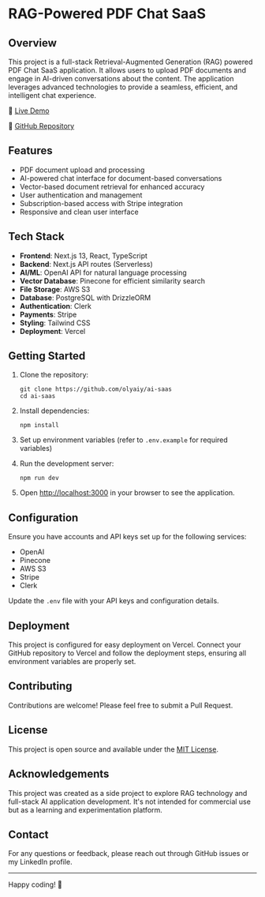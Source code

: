 # RAG-Powered PDF Chat SaaS

## Overview

This project is a full-stack Retrieval-Augmented Generation (RAG) powered PDF Chat SaaS application. It allows users to upload PDF documents and engage in AI-driven conversations about the content. The application leverages advanced technologies to provide a seamless, efficient, and intelligent chat experience.

🔗 [Live Demo](https://lnkd.in/g2iVxQK2)

📂 [GitHub Repository](https://github.com/olyaiy/ai-saas)

## Features

- PDF document upload and processing
- AI-powered chat interface for document-based conversations
- Vector-based document retrieval for enhanced accuracy
- User authentication and management
- Subscription-based access with Stripe integration
- Responsive and clean user interface

## Tech Stack

- **Frontend**: Next.js 13, React, TypeScript
- **Backend**: Next.js API routes (Serverless)
- **AI/ML**: OpenAI API for natural language processing
- **Vector Database**: Pinecone for efficient similarity search
- **File Storage**: AWS S3
- **Database**: PostgreSQL with DrizzleORM
- **Authentication**: Clerk
- **Payments**: Stripe
- **Styling**: Tailwind CSS
- **Deployment**: Vercel

## Getting Started

1. Clone the repository:
   ```
   git clone https://github.com/olyaiy/ai-saas
   cd ai-saas
   ```

2. Install dependencies:
   ```
   npm install
   ```

3. Set up environment variables (refer to `.env.example` for required variables)

4. Run the development server:
   ```
   npm run dev
   ```

5. Open [http://localhost:3000](http://localhost:3000) in your browser to see the application.

## Configuration

Ensure you have accounts and API keys set up for the following services:

- OpenAI
- Pinecone
- AWS S3
- Stripe
- Clerk

Update the `.env` file with your API keys and configuration details.

## Deployment

This project is configured for easy deployment on Vercel. Connect your GitHub repository to Vercel and follow the deployment steps, ensuring all environment variables are properly set.

## Contributing

Contributions are welcome! Please feel free to submit a Pull Request.

## License

This project is open source and available under the [MIT License](LICENSE).

## Acknowledgements

This project was created as a side project to explore RAG technology and full-stack AI application development. It's not intended for commercial use but as a learning and experimentation platform.

## Contact

For any questions or feedback, please reach out through GitHub issues or my LinkedIn profile.

---

Happy coding! 🚀

